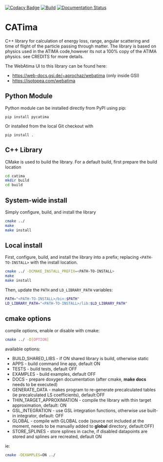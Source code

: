 [![Codacy Badge](https://api.codacy.com/project/badge/Grade/dc251db65f7a4c06ae07380544ea08fc)]()
[![Build](https://github.com/agoose77/catima/actions/workflows/build.yml/badge.svg)](https://github.com/agoose77/catima/actions/workflows/build.yml)
[![Documentation Status](https://readthedocs.org/projects/catima/badge/?version=latest)](https://catima.readthedocs.io/en/latest/?badge=latest)

CATima
=======
C++ library for calculation of energy loss, range, angular scattering and time of flight of the particle passing through matter.
The library is based on physics used in the ATIMA code,however its not a 100% copy of the ATIMA physics.
 see CREDITS for more details.

The WebAtima UI to this library can be found here:
  * https://web-docs.gsi.de/~aprochaz/webatima (only inside GSI)
  * https://isotopea.com/webatima


Python Module
-------------
Python module can be installed directly from PyPI using pip:
```
pip install pycatima
```

Or installed from the local Git checkout with
```
pip install .
```

C++ Library
------------
CMake is used to build the library. For a default build, first prepare the build location

```bash
cd catima
mkdir build
cd build
```

## System-wide install
Simply configure, build, and install the library
```bash
cmake ../
make
make install
```

## Local install
First, configure, build, and install the library into a prefix; replacing `<PATH-TO-INSTALL>` with the install location.
```bash
cmake ../ -DCMAKE_INSTALL_PREFIX=<PATH-TO-INSTALL>
make
make install
```

Then, update the `PATH` and `LD_LIBRARY_PATH` variables:
```bash
PATH="<PATH-TO-INSTALL>/bin:$PATH"
LD_LIBRARY_PATH="<PATH-TO-INSTALL>/lib:$LD_LIBRARY_PATH"
```


cmake options
-------------
compile options, enable or disable with cmake:
```bash
cmake ../ -D[OPTION]
```

available options:
  * BUILD_SHARED_LIBS - if ON shared library is build, otherwise static
  * APPS - build command line app, default ON
  * TESTS - build tests, default OFF
  * EXAMPLES - build examples, default OFF
  * DOCS - prepare doxygen documentation (after cmake, __make docs__ needs to be executed)
  * GENERATE_DATA - makes program to re-generate precalculated tables (ie precalculated LS coefficients), default:OFF
  * THIN_TARGET_APPROXIMATION - compile the library with thin target approximation, default: ON
  * GSL_INTEGRATION - use GSL integration functions, otherwise use built-in integrator, default: OFF
  * GLOBAL - compile with GLOBAL code (source not included at the moment, needs to be manually added to __global__ directory, default:OFF)
  * STORE_SPLINES - store splines in cache, if disabled datapoints are stored and splines are recreated, default ON

ie:
```bash
cmake -DEXAMPLES=ON ../
```

